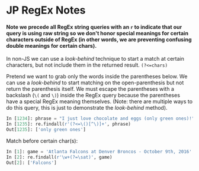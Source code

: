# JP RegEx Notes



#### Note we precede all RegEx string queries with an `r` to indicate that our query is using raw string so we don't honor special meanings for certain characters outside of RegEx (in other words, we are preventing confusing double meanings for certain chars).
In non-JS we can use a *look-behind* technique to start a match at certain characters, but not include them in the returned result.
`(?<=chars)`

Pretend we want to grab only the words inside the parentheses below. We can use a *look-behind* to start matching on the open-parenthesis but not return the parenthesis itself.  We must escape the parentheses with a backslash (`\(` and `\)`) inside the RegEx query because the parentheses have a special RegEx meaning themselves.  (Note: there are multiple ways to do this query, this is just to demonstrate the *look-behind* method).

```python
In [1234]: phrase = "I just love chocolate and eggs (only green ones)!"
In [1235]: re.findall(r'(?<=\()[^\)]+', phrase)
Out[1235]: ['only green ones']
```  


Match before certain char(s):  
```python
In [1]: game = 'Atlanta Falcons at Denver Broncos - October 9th, 2016'
In [2]: re.findall(r'\w+(?=\sat)', game)
Out[2]: ['Falcons']
```
